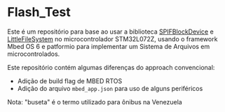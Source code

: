 # Flash_Test

Este é um repositório para base ao usar a biblioteca [SPIFBlockDevice](https://os.mbed.com/docs/mbed-os/v6.9/apis/spi-flash-block-device.html) e [LittleFileSystem](https://os.mbed.com/docs/mbed-os/v6.16/apis/littlefilesystem.html) no microcontrolador STM32L072Z, usando o framework Mbed OS 6 e patformio para implementar um Sistema de Arquivos em microcontrolados.

Este repositório contém algumas diferenças do approach convencional:

- Adição de build flag de MBED RTOS
- Adição do arquivo `mbed_app.json` para uso de alguns periféricos

Nota: "buseta" é o termo utilizado para ônibus na Venezuela
